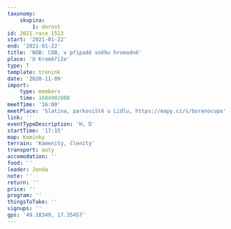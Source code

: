 ```yaml
---
taxonomy:
    skupina:
        1: dorost
id: 2021-race_1513
start: '2021-01-22'
end: '2021-01-22'
title: 'NOB: COB, v případě sněhu hromadně'
place: 'U Kroměříže'
type: T
template: trenink
date: '2020-11-09'
import:
    type: members
    time: 1604902808
meetTime: '16:00'
meetPlace: 'Slatina, parkoviště u Lidlu, https://mapy.cz/s/borenocupa'
link: ''
eventTypeDescription: 'H, D'
startTime: '17:15'
map: Komínky
terrain: 'Kamenitý, členitý'
transport: auty
accomodation: ''
food: ''
leader: Jenda
note: ''
return: ''
price: ''
program: ''
thingsToTake: ''
signups: ''
gps: '49.18349, 17.35457'
---
```


